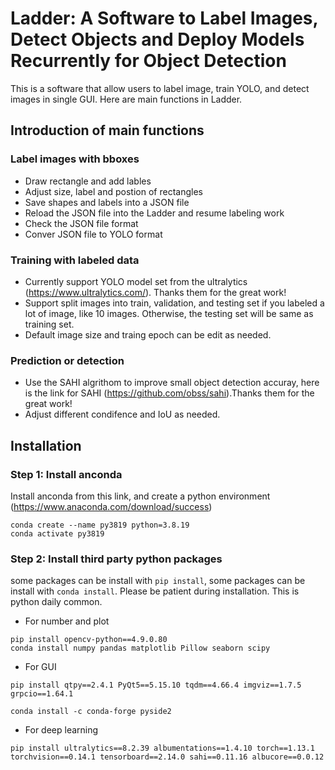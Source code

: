 # Ladder: A Software to Label Images, Detect Objects and Deploy Models Recurrently for Object Detection
This is a software that allow users to label image, train YOLO, and detect images in single GUI. Here are main functions in Ladder. 

## Introduction of main functions

### Label images with bboxes
- Draw rectangle and add lables
- Adjust size, label and postion of rectangles
- Save shapes and labels into a JSON file
- Reload the JSON file into the Ladder and resume labeling work
- Check the JSON file format
- Conver JSON file to YOLO format

### Training with labeled data
- Currently support YOLO model set from the ultralytics (https://www.ultralytics.com/). Thanks them for the great work!
- Support split images into train, validation, and testing set if you labeled a lot of image, like 10 images. Otherwise, the testing set will be same as training set.
- Default image size and traing epoch can be edit as needed.

### Prediction or detection
- Use the SAHI algrithom to improve small object detection accuray, here is the link for SAHI (https://github.com/obss/sahi).Thanks them for the great work!
- Adjust different condifence and IoU as needed.

## Installation

### Step 1: Install anconda
Install anconda from this link, and create a python environment
(https://www.anaconda.com/download/success)
```
conda create --name py3819 python=3.8.19
conda activate py3819 
```
### Step 2: Install third party python packages
some packages can be install with `pip install`, some packages can be install with `conda install`. Please be patient during installation. This is python daily common.
- For number and plot
```
pip install opencv-python==4.9.0.80
conda install numpy pandas matplotlib Pillow seaborn scipy
```
- For GUI
```
pip install qtpy==2.4.1 PyQt5==5.15.10 tqdm==4.66.4 imgviz==1.7.5 grpcio==1.64.1

conda install -c conda-forge pyside2
```
- For deep learning
```
pip install ultralytics==8.2.39 albumentations==1.4.10 torch==1.13.1 torchvision==0.14.1 tensorboard==2.14.0 sahi==0.11.16 albucore==0.0.12
```
